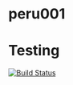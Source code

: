 # peru001
# Testing
[![Build Status](https://dev.azure.com/santbp/bptest-westeu/_apis/build/status/bptest-westeu?branchName=master)](https://dev.azure.com/santbp/bptest-westeu/_build/latest?definitionId=1&branchName=master)

